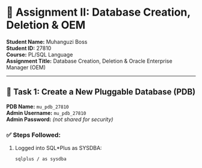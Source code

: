 # 📘 Assignment II: Database Creation, Deletion & OEM

**Student Name:** Muhanguzi Boss  
**Student ID:** 27810  
**Course:** PL/SQL Language  
**Assignment Title:** Database Creation, Deletion & Oracle Enterprise Manager (OEM)

---

## 🧱 Task 1: Create a New Pluggable Database (PDB)

**PDB Name:** `mu_pdb_27810`  
**Admin Username:** `mu_pdb_27810`  
**Admin Password:** *(not shared for security)*

### ✅ Steps Followed:
1. Logged into SQL*Plus as SYSDBA:
   ```bash
   sqlplus / as sysdba
